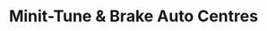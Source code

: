 ---
title: "Minit-Tune & Brake Auto Centres"
url: /richmond/minit-tune-und-brake-auto-centres/
shop: Autowerkstatt
---